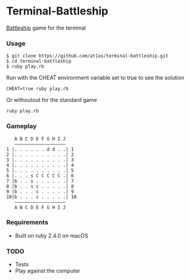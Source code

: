 # Terminal-Battleship

[Battleship](https://en.wikipedia.org/wiki/Battleship_(game)) game for the terminal

### Usage

```
$ git clone https://github.com/at1as/terminal-battleship.git
$ cd terminal-battleship
$ ruby play.rb
```

Run with the CHEAT environment variable set to true to see the solution

```
CHEAT=true ruby play.rb
```

Or withoutout for the standard game

```
ruby play.rb
```

### Gameplay
```
   A B C D E F G H I J
   –––––––––––––––––––
1 |. . . . . . d d . .| 1
2 |. . . . . . . . . .| 2
3 |. . . . . . . . . .| 3
4 |. . . . . . . . . .| 4
5 |. . . . . . . . . .| 5
6 |. . . s C C C C C .| 6
7 |b . . s . . . . . .| 7
8 |b . . s c . . . . .| 8
9 |b . . . c . . . . .| 9
10|b . . . c . . . . .| 10
   –––––––––––––––––––
   A B C D E F G H I J
```

### Requirements

* Built on ruby 2.4.0 on macOS

### TODO

* Tests
* Play against the computer
